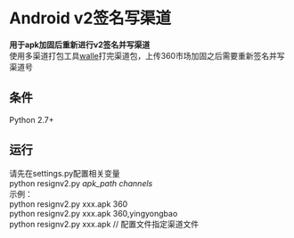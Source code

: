 # Android v2签名写渠道

**用于apk加固后重新进行v2签名并写渠道**  
使用多渠道打包工具[walle](https://github.com/Meituan-Dianping/walle)打完渠道包，上传360市场加固之后需要重新签名并写渠道号

## 条件
Python 2.7+

## 运行
请先在settings.py配置相关变量  
python resignv2.py *apk_path* *channels*   
示例：  
python resignv2.py xxx.apk 360  
python resignv2.py xxx.apk 360,yingyongbao  
python resignv2.py xxx.apk // 配置文件指定渠道文件